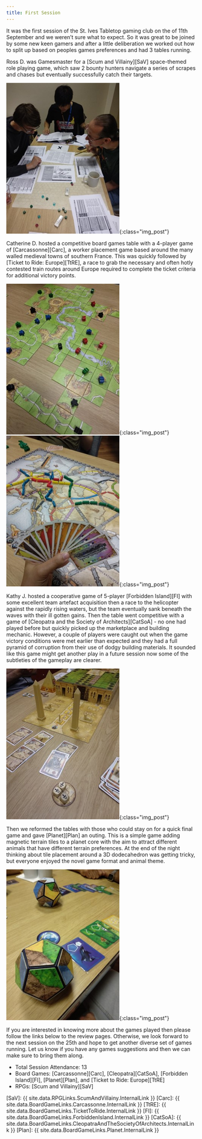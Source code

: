 ```yaml
---
title: First Session
---
```


It was the first session of the St. Ives Tabletop gaming club on the of 11th September and we weren’t sure what to expect.
So it was great to be joined by some new keen gamers and after a little deliberation we worked out how to split up based on peoples games preferences and had 3 tables running.

Ross D. was Gamesmaster for a [Scum and Villainy][SaV] space-themed role playing game, which saw 2 bounty hunters navigate a series of scrapes and chases but eventually successfully catch their targets.

![Scum and Villainy](/images/posts/2019_09_11/ScumAndVillainy.jpg){:class="img_post"}

Catherine D. hosted a competitive board games table with a 4-player game of [Carcassonne][Carc], a worker placement game based around the many walled medieval towns of southern France.
This was quickly followed by [Ticket to Ride: Europe][TtRE], a race to grab the necessary and often hotly contested train routes around Europe required to complete the ticket criteria for additional victory points.

![Carcassonne](/images/posts/2019_09_11/Carcassonne.jpg){:class="img_post"}
![Ticket to Ride: Europe](/images/posts/2019_09_11/TicketToRide.jpg){:class="img_post"}

Kathy J. hosted a cooperative game of 5-player [Forbidden Island][FI] with some excellent team artefact acquisition then a race to the helicopter against the rapidly rising waters, but the team eventually sank beneath the waves with their ill gotten gains.
Then the table went competitive with a game of [Cleopatra and the Society of Architects][CatSoA] - no one had played before but quickly picked up the marketplace and building mechanic.
However, a couple of players were caught out when the game victory conditions were met earlier than expected and they had a full pyramid of corruption from their use of dodgy building materials.
It sounded like this game might get another play in a future session now some of the subtleties of the gameplay are clearer.

![Cleopatra and the Society of Architects](/images/posts/2019_09_11/Cleopatra.jpg){:class="img_post"}

Then we reformed the tables with those who could stay on for a quick final game and gave [Planet][Plan] an outing.
This is a simple game adding magnetic terrain tiles to a planet core with the aim to attract different animals that have different terrain preferences.
At the end of the night thinking about tile placement around a 3D dodecahedron was getting tricky, but everyone enjoyed the novel game format and animal theme.

![Planet](/images/posts/2019_09_11/Planet.jpg){:class="img_post"}

If you are interested in knowing more about the games played then please follow the links below to the review pages.
Otherwise, we look forward to the next session on the 25th and hope to get another diverse set of games running.
Let us know if you have any games suggestions and then we can make sure to bring them along.

* Total Session Attendance: 13
* Board Games: [Carcassonne][Carc], [Cleopatra][CatSoA], [Forbidden Island][FI], [Planet][Plan], and [Ticket to Ride: Europe][TtRE]
* RPGs: [Scum and Villainy][SaV]

[SaV]: {{ site.data.RPGLinks.ScumAndVillainy.InternalLink }}
[Carc]: {{ site.data.BoardGameLinks.Carcassonne.InternalLink }}
[TtRE]: {{ site.data.BoardGameLinks.TicketToRide.InternalLink }}
[FI]: {{ site.data.BoardGameLinks.ForbiddenIsland.InternalLink }}
[CatSoA]: {{ site.data.BoardGameLinks.CleopatraAndTheSocietyOfArchitects.InternalLink }}
[Plan]: {{ site.data.BoardGameLinks.Planet.InternalLink }}
